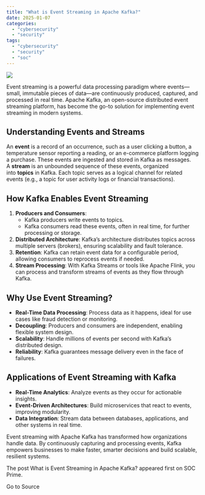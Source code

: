 ```yaml
---
title: "What is Event Streaming in Apache Kafka?"
date: 2025-01-07
categories: 
  - "cybersecurity"
  - "security"
tags: 
  - "cybersecurity"
  - "security"
  - "soc"
---
```


![](https://socprime.com/wp-content/uploads/v1-101-400x234.jpg)

Event streaming is a powerful data processing paradigm where events—small, immutable pieces of data—are continuously produced, captured, and processed in real time. Apache Kafka, an open-source distributed event streaming platform, has become the go-to solution for implementing event streaming in modern systems.

## Understanding Events and Streams

An **event** is a record of an occurrence, such as a user clicking a button, a temperature sensor reporting a reading, or an e-commerce platform logging a purchase. These events are ingested and stored in Kafka as messages.  
A **stream** is an unbounded sequence of these events, organized into **topics** in Kafka. Each topic serves as a logical channel for related events (e.g., a topic for user activity logs or financial transactions).

## How Kafka Enables Event Streaming

1. **Producers and Consumers**:
    - Kafka producers write events to topics.
    - Kafka consumers read these events, often in real time, for further processing or storage.
2. **Distributed Architecture**: Kafka’s architecture distributes topics across multiple servers (brokers), ensuring scalability and fault tolerance.
3. **Retention**: Kafka can retain event data for a configurable period, allowing consumers to reprocess events if needed.
4. **Stream Processing**: With Kafka Streams or tools like Apache Flink, you can process and transform streams of events as they flow through Kafka.

## Why Use Event Streaming?

- **Real-Time Data Processing**: Process data as it happens, ideal for use cases like fraud detection or monitoring.
- **Decoupling**: Producers and consumers are independent, enabling flexible system design.
- **Scalability**: Handle millions of events per second with Kafka’s distributed design.
- **Reliability**: Kafka guarantees message delivery even in the face of failures.

## Applications of Event Streaming with Kafka

- **Real-Time Analytics**: Analyze events as they occur for actionable insights.
- **Event-Driven Architectures**: Build microservices that react to events, improving modularity.
- **Data Integration**: Stream data between databases, applications, and other systems in real time.

Event streaming with Apache Kafka has transformed how organizations handle data. By continuously capturing and processing events, Kafka empowers businesses to make faster, smarter decisions and build scalable, resilient systems.

  
  

The post What is Event Streaming in Apache Kafka? appeared first on SOC Prime.

Go to Source
